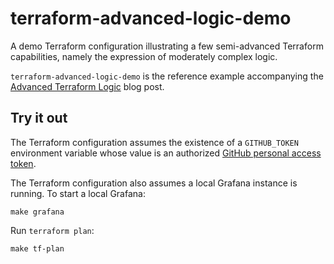 # terraform-advanced-logic-demo

A demo Terraform configuration illustrating a few semi-advanced Terraform capabilities, namely the expression of moderately complex logic.

`terraform-advanced-logic-demo` is the reference example accompanying the [Advanced Terraform Logic](TODO) blog post.

## Try it out

The Terraform configuration assumes the existence of a `GITHUB_TOKEN` environment variable whose value is an authorized [GitHub personal access token](https://docs.github.com/en/authentication/keeping-your-account-and-data-secure/creating-a-personal-access-token).

The Terraform configuration also assumes a local Grafana instance is running. To start a local Grafana:

```
make grafana
```

Run `terraform plan`:

```
make tf-plan
```
